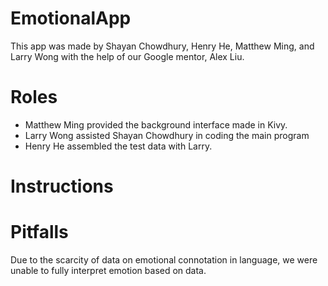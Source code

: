 # EmotionalApp
This app was made by Shayan Chowdhury, Henry He, Matthew Ming, and Larry Wong with the help of our Google mentor, Alex Liu.

# Roles
* Matthew Ming provided the background interface made in Kivy.
* Larry Wong assisted Shayan Chowdhury in coding the main program
* Henry He assembled the test data with Larry.

# Instructions

# Pitfalls
Due to the scarcity of data on emotional connotation in language, we were unable to fully interpret emotion based on data.
